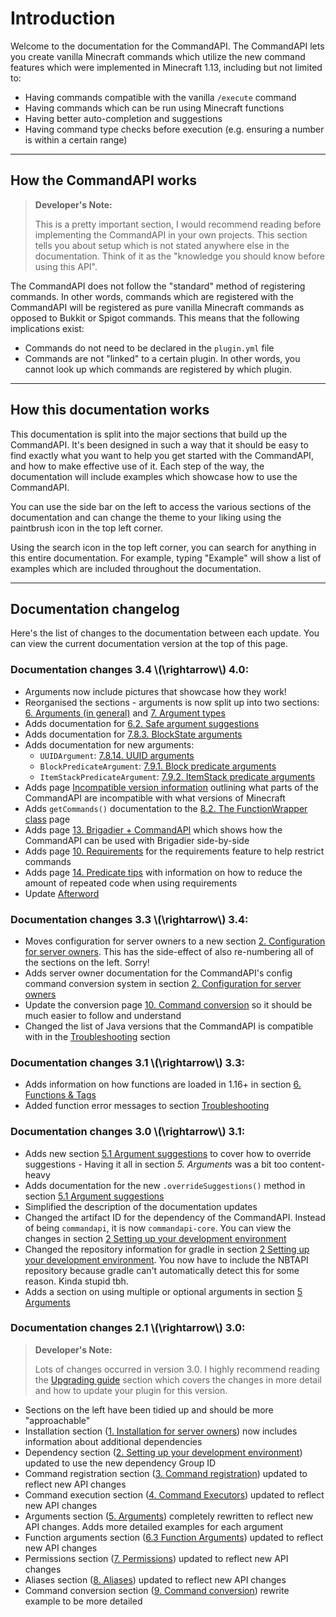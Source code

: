 # Introduction

Welcome to the documentation for the CommandAPI. The CommandAPI lets you create vanilla Minecraft commands which utilize the new command features which were implemented in Minecraft 1.13, including but not limited to:

* Having commands compatible with the vanilla `/execute` command
* Having commands which can be run using Minecraft functions
* Having better auto-completion and suggestions
* Having command type checks before execution (e.g. ensuring a number is within a certain range)

-----

## How the CommandAPI works

> **Developer's Note:**
>
> This is a pretty important section, I would recommend reading before implementing the CommandAPI in your own projects. This section tells you about setup which is not stated anywhere else in the documentation. Think of it as the "knowledge you should know before using this API".

The CommandAPI does not follow the "standard" method of registering commands. In other words, commands which are registered with the CommandAPI will be registered as pure vanilla Minecraft commands as opposed to Bukkit or Spigot commands. This means that the following implications exist:

* Commands do not need to be declared in the `plugin.yml` file
* Commands are not "linked" to a certain plugin. In other words, you cannot look up which commands are registered by which plugin.

-----

## How this documentation works

This documentation is split into the major sections that build up the CommandAPI. It's been designed in such a way that it should be easy to find exactly what you want to help you get started with the CommandAPI, and how to make effective use of it. Each step of the way, the documentation will include examples which showcase how to use the CommandAPI. 

You can use the side bar on the left to access the various sections of the documentation and can change the theme to your liking using the paintbrush icon in the top left corner. 

Using the search icon in the top left corner, you can search for anything in this entire documentation. For example, typing "Example" will show a list of examples which are included throughout the documentation.

-----

## Documentation changelog

Here's the list of changes to the documentation between each update. You can view the current documentation version at the top of this page.

### Documentation changes 3.4 \\(\rightarrow\\) 4.0:

- Arguments now include pictures that showcase how they work!
- Reorganised the sections - arguments is now split up into two sections: [6. Arguments (in general)](./arguments.md) and [7. Argument types](./argumenttypes.md)
- Adds documentation for [6.2. Safe argument suggestions](./safeargumentsuggestions.md)
- Adds documentation for [7.8.3. BlockState arguments](./blockstatearguments.md)
- Adds documentation for new arguments:
  - `UUIDArgument`: [7.8.14. UUID arguments](./uuidargs.md)
  - `BlockPredicateArgument`: [7.9.1. Block predicate arguments](./blockpredicateargs.md)
  - `ItemStackPredicateArgument`: [7.9.2. ItemStack predicate arguments](./itemstackpredicateargs.md)
- Adds page [Incompatible version information](./incompatibleversions.md) outlining what parts of the CommandAPI are incompatible with what versions of Minecraft
- Adds `getCommands()` documentation to the [8.2. The FunctionWrapper class](./functionwrapper.md#getcommands) page
- Adds page [13. Brigadier + CommandAPI](./brigadier.md) which shows how the CommandAPI can be used with Brigadier side-by-side
- Adds page [10. Requirements](./requirements.md) for the requirements feature to help restrict commands
- Adds page [14. Predicate tips](./predicatetips.md) with information on how to reduce the amount of repeated code when using requirements
- Update [Afterword](./afterword.md)

### Documentation changes 3.3 \\(\rightarrow\\) 3.4:

- Moves configuration for server owners to a new section [2. Configuration for server owners](./config.md). This has the side-effect of also re-numbering all of the sections on the left. Sorry!
- Adds server owner documentation for the CommandAPI's config command conversion system in section [2. Configuration for server owners](./config.md#command-conversion)
- Update the conversion page [10. Command conversion](./conversion.md) so it should be much easier to follow and understand
- Changed the list of Java versions that the CommandAPI is compatible with in the [Troubleshooting](./troubleshooting.md#commandapi-errors-when-reloading-datapacks) section

### Documentation changes 3.1 \\(\rightarrow\\) 3.3:

- Adds information on how functions are loaded in 1.16+ in section [6. Functions & Tags](./functions.md#functions-in-116)
- Added function error messages to section [Troubleshooting](./troubleshooting.md#server-errors-when-loading-datapacks-in-116)

### Documentation changes 3.0 \\(\rightarrow\\) 3.1:

- Adds new section [5.1 Argument suggestions](./argumentsuggestions.md) to cover how to override suggestions - Having it all in section _5. Arguments_ was a bit too content-heavy
- Adds documentation for the new `.overrideSuggestions()` method in section [5.1 Argument suggestions](./argumentsuggestions.md#suggestions-depending-on-previous-arguments)
- Simplified the description of the documentation updates
- Changed the artifact ID for the dependency of the CommandAPI. Instead of being `commandapi`, it is now `commandapi-core`. You can view the changes in section [2 Setting up your development environment](./quickstart.md)
- Changed the repository information for gradle in section [2 Setting up your development environment](./quickstart.md). You now have to include the NBTAPI repository because gradle can't automatically detect this for some reason. Kinda stupid tbh.
- Adds a section on using multiple or optional arguments in section [5 Arguments](./arguments.md#optionaldifferent-arguments)

### Documentation changes 2.1 \\(\rightarrow\\) 3.0:

> **Developer's Note:**
>
> Lots of changes occurred in version 3.0. I highly recommend reading the [Upgrading guide](./upgrading.md) section which covers the changes in more detail and how to update your plugin for this version.

- Sections on the left have been tidied up and should be more "approachable"
- Installation section ([1. Installation for server owners](./installation.md)) now includes information about additional dependencies
- Dependency section ([2. Setting up your development environment](./quickstart.md)) updated to use the new dependency Group ID
- Command registration section ([3. Command registration](./commandregistration.md)) updated to reflect new API changes
- Command execution section ([4. Command Executors](./commandexecutors.md)) updated to reflect new API changes
- Arguments section ([5. Arguments](./arguments.md)) completely rewritten to reflect new API changes. Adds more detailed examples for each argument
- Function arguments section ([6.3 Function Arguments](./functionarguments.md)) updated to reflect new API changes
- Permissions section ([7. Permissions](./permissions.md)) updated to reflect new API changes
- Aliases section ([8. Aliases](./aliases.md)) updated to reflect new API changes
- Command conversion section ([9. Command conversion](./conversion.md)) rewrite example to be more detailed